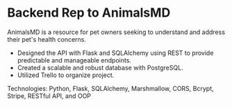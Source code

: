 # Backend Rep to AnimalsMD

AnimalsMD is a resource for pet owners seeking to understand and address their pet's health concerns.

- Designed the API with Flask and SQLAlchemy using REST to provide predictable and manageable endpoints. 
- Created a scalable and robust database with PostgreSQL. 
- Utilized Trello to organize project.

Technologies:
Python, Flask, SQLAlchemy, Marshmallow, CORS, Bcrypt, Stripe, RESTful API, and OOP